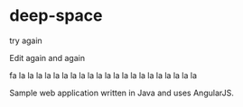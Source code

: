 # deep-space

try again


Edit again and again

fa la la la la la la la la la la la la la la la la la la la la la

Sample web application written in Java and uses AngularJS.
